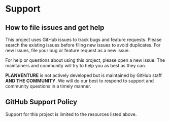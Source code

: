 
# Support 

## How to file issues and get help

This project uses GitHub issues to track bugs and feature requests. Please search the existing issues before filing new issues to avoid duplicates. For new issues, file your bug or feature request as a new issue.

For help or questions about using this project, please open a new issue. The maintainers and community will try to help you as best as they can.

**PLANVENTURE** is not actively developed but is maintained by GitHub staff **AND THE COMMUNITY**. We will do our best to respond to support and community questions in a timely manner. 


## GitHub Support Policy

Support for this project is limited to the resources listed above.